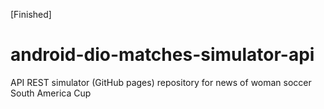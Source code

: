 [Finished]

# android-dio-matches-simulator-api

API REST simulator (GitHub pages) repository for news of woman soccer South America Cup
